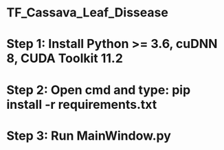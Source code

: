 # TF_Cassava_Leaf_Dissease
# Step 1: Install Python >= 3.6, cuDNN 8, CUDA Toolkit 11.2
# Step 2: Open cmd and type: pip install -r requirements.txt
# Step 3: Run MainWindow.py
